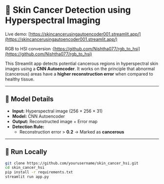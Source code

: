 # 🧬 Skin Cancer Detection using Hyperspectral Imaging

Live demo: [https://skincancerusingautoencoder001.streamlit.app/](https://skincancerusingautoencoder001.streamlit.app/)

RGB to HSI conversion :[https://github.com/Nishtha077/rgb_to_hsi](https://github.com/Nishtha077/rgb_to_hsi)


This Streamlit app detects potential cancerous regions in hyperspectral skin images using a **CNN Autoencoder**. It works on the principle that abnormal (cancerous) areas have a **higher reconstruction error** when compared to healthy tissue.

---

## 🧠 Model Details

- **Input:** Hyperspectral image (256 × 256 × 31)
- **Model:** CNN Autoencoder
- **Output:** Reconstructed image + Error map
- **Detection Rule:**  
  - Reconstruction error > **0.2** → Marked as **cancerous**

---

## 🚀 Run Locally

```bash
git clone https://github.com/yourusername/skin_cancer_hsi.git
cd skin_cancer_hsi
pip install -r requirements.txt
streamlit run app.py
